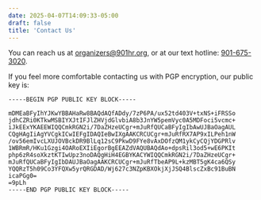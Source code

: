 ```yaml
---
date: 2025-04-07T14:09:33-05:00
draft: false
title: 'Contact Us'
---
```


You can reach us at organizers@901hr.org, or at our text hotline: [901-675-3020](sms:+19016753030).

If you feel more comfortable contacting us with PGP encryption, our public key is:

```
-----BEGIN PGP PUBLIC KEY BLOCK-----

mDMEaBFyIhYJKwYBBAHaRw8BAQdAQfADdy/7zP6PA/ux52td403V+txNS+iFRSSo
jdhCZRi0KTkwMSBIYXJtIFJlZHVjdGlvbiA8b3JnYW5pemVyc0A5MDFoci5vcmc+
iJkEExYKAEEWIQQCmkRGN2i/7DaZHzeUCgr+mJuRfQUCaBFyIgIbAwUJBaOagAUL
CQgHAgIiAgYVCgkICwIEFgIDAQIeBwIXgAAKCRCUCgr+mJuRfRX7AP9xILPeh1nW
/ov56emIvcLXUJOVBckDR9BlLq12sC9PkwD9FYe8vAxDOfzQM1ykCyCQjYDGPRlv
1WBRmR/HKu1Gzgi4OARoEXIiEgorBgEEAZdVAQUBAQdAo+dpsRil3od5+wE6PKIt
php6zR4soXkztKTIwUpz3noDAQgHiH4EGBYKACYWIQQCmkRGN2i/7DaZHzeUCgr+
mJuRfQUCaBFyIgIbDAUJBaOagAAKCRCUCgr+mJuRfTbeAP9L+kzMBT5gK4ca6QSy
YQQRzT5h09Co3YFQXw5yrQRGDAD/Wj627c3NZpKBXOkjXjJSQ4BlscZxBc91BuBN
icaPGg0=
=9pLh
-----END PGP PUBLIC KEY BLOCK-----
```
